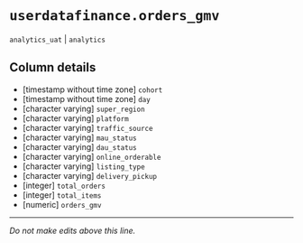 # `userdatafinance.orders_gmv`
`analytics_uat` | `analytics`

## Column details
* [timestamp without time zone] `cohort`
* [timestamp without time zone] `day`
* [character varying] `super_region`
* [character varying] `platform`
* [character varying] `traffic_source`
* [character varying] `mau_status`
* [character varying] `dau_status`
* [character varying] `online_orderable`
* [character varying] `listing_type`
* [character varying] `delivery_pickup`
* [integer]   `total_orders`
* [integer]   `total_items`
* [numeric]   `orders_gmv`

-------------------------------------------------------------------------------
*Do not make edits above this line.*
